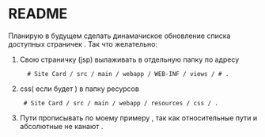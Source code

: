 # README #
Планирую в будущем сделать динамачиское обновление списка доступных страничек . 
Так что желательно:

1. Свою страничку (jsp) вылаживать в отдельную папку по адресу  

         # Site Card / src / main / webapp / WEB-INF / views / # .


2.  css( если будет ) в папку ресурсов 

         # Site Card / src / main / webapp / resources / css / .


3. Пути прописывать по моему примеру , так как относительные пути и абсолютные не канают .